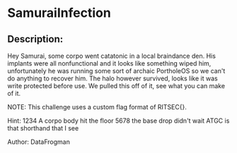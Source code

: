 
# SamuraiInfection
## Description:
Hey Samurai, some corpo went catatonic in a local braindance den. His implants were all nonfunctional and it looks like something wiped him, unfortunately he was running some sort of archaic PortholeOS so we can't do anything to recover him. The halo however survived, looks like it was write protected before use. We pulled this off of it, see what you can make of it.

NOTE: This challenge uses a custom flag format of  RITSEC{}.

Hint:
1234
A corpo body hit the floor
5678
the base drop didn't wait
ATGC
is that shorthand that I see

Author: DataFrogman


